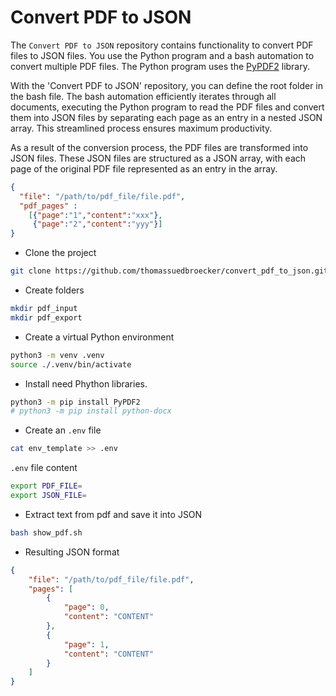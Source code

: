 # Convert PDF to JSON

The `Convert PDF to JSON` repository contains functionality to convert PDF files to JSON files. You use the Python program and a bash automation to convert multiple PDF files. The Python program uses the [PyPDF2](https://pypi.org/project/PyPDF2/) library.

With the 'Convert PDF to JSON' repository, you can define the root folder in the bash file. The bash automation efficiently iterates through all documents, executing the Python program to read the PDF files and convert them into JSON files by separating each page as an entry in a nested JSON array. This streamlined process ensures maximum productivity.

As a result of the conversion process, the PDF files are transformed into JSON files. These JSON files are structured as a JSON array, with each page of the original PDF file represented as an entry in the array.

```json
{ 
  "file": "/path/to/pdf_file/file.pdf",
  "pdf_pages" : 
    [{"page":"1","content":"xxx"},
     {"page":"2","content":"yyy"}]
}
```

* Clone the project

```sh
git clone https://github.com/thomassuedbroecker/convert_pdf_to_json.git
```

* Create folders 

```sh
mkdir pdf_input
mkdir pdf_export
```

* Create a virtual Python environment

```sh
python3 -m venv .venv
source ./.venv/bin/activate
```

* Install need Phython libraries.

```sh
python3 -m pip install PyPDF2
# python3 -m pip install python-docx
```

* Create an `.env` file

```sh
cat env_template >> .env
```

`.env` file content

```sh
export PDF_FILE=
export JSON_FILE=
```

* Extract text from pdf and save it into JSON

```sh
bash show_pdf.sh
```

* Resulting JSON format

```json
{
    "file": "/path/to/pdf_file/file.pdf",
    "pages": [
        {
            "page": 0,
            "content": "CONTENT"
        },
        {
            "page": 1,
            "content": "CONTENT"
        }
    ]
}
```

